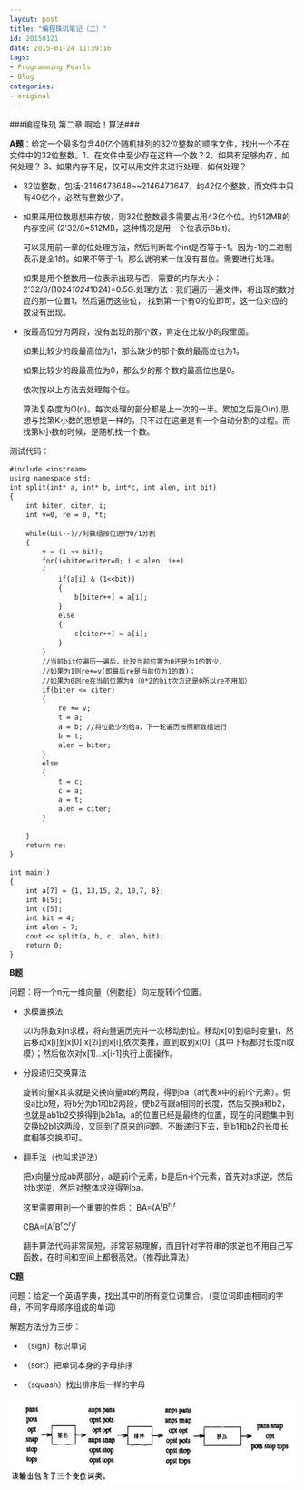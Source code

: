 ```yaml
---
layout: post
title: "编程珠玑笔记（二）"
id: 20150121
date: 2015-01-24 11:39:16
tags: 
- Programming Pearls
- Blog
categories: 
- original
---
```


###编程珠玑 第二章 啊哈！算法###

**A题**：给定一个最多包含40亿个随机排列的32位整数的顺序文件，找出一个不在文件中的32位整数。1、在文件中至少存在这样一个数？2、如果有足够内存，如何处理？ 3、如果内存不足，仅可以用文件来进行处理，如何处理？

<!--more-->

- 32位整数，包括-2146473648~~2146473647，约42亿个整数，而文件中只有40亿个，必然有整数少了。



- 如果采用位数思想来存放，则32位整数最多需要占用43亿个位。约512MB的内存空间  (2'32/8=512MB，这种情况是用一个位表示8bit)。

	可以采用前一章的位处理方法，然后判断每个int是否等于-1。因为-1的二进制表示是全1的。如果不等于-1。那么说明某一位没有置位。需要进行处理。

	如果是用个整数用一位表示出现与否，需要的内存大小：2'32/8/(1024*1024*1024)=0.5G.处理方法：我们遍历一遍文件，将出现的数对应的那一位置1，然后遍历这些位， 找到第一个有0的位即可，这一位对应的数没有出现。

- 按最高位分为两段，没有出现的那个数，肯定在比较小的段里面。

   	如果比较少的段最高位为1，那么缺少的那个数的最高位也为1。

	如果比较少的段最高位为0，那么少的那个数的最高位也是0。

	依次按以上方法去处理每个位。

	算法复杂度为O(n)。每次处理的部分都是上一次的一半。累加之后是O(n).思想与找第K小数的思想是一样的。只不过在这里是有一个自动分割的过程。而找第k小数的时候，是随机找一个数。

测试代码：

	#include <iostream>
	using namespace std;
	int split(int* a, int* b, int*c, int alen, int bit)
	{
	    int biter, citer, i;
	    int v=0, re = 0, *t;
	
	    while(bit--)//对数组按位进行0/1分割
		{
	        v = (1 << bit);
	        for(i=biter=citer=0; i < alen; i++) 
			{
	            if(a[i] & (1<<bit)) 
				{
	                b[biter++] = a[i];
	            } 
				else 
				{
	                c[citer++] = a[i];
	            }
	        }
			//当前bit位遍历一遍后，比较当前位置为0还是为1的数少，
			//如果为1则re+=v(即最后re是当前位为1的数)；
			//如果为0则re在当前位置为0（0*2的bit次方还是0所以re不用加）
	        if(biter <= citer) 
			{
	            re += v;
	            t = a;
	            a = b; //将位数少的给a，下一轮遍历按照新数组进行
	            b = t;
	            alen = biter;
	        }
			else 
			{
	            t = c;
	            c = a;
	            a = t;
	            alen = citer;
	        }
	
	    }
	    return re;
	}
	
	int main()
	{
		int a[7] = {1, 13,15, 2, 10,7, 8};
		int b[5];
		int c[5];
		int bit = 4;
		int alen = 7;
		cout << split(a, b, c, alen, bit);
		return 0;
	}

**B题**

问题：将一个n元一维向量（例数组）向左旋转i个位置。



- 求模置换法

	以i为除数对n求模，将向量遍历完并一次移动到位。移动x[0]到临时变量t，然后移动x[i]到x[0],x[2i]到x[i],依次类推，直到取到x[0]（其中下标都对长度n取模）；然后依次对x[1]...x[i-1]执行上面操作。

- 分段递归交换算法
	
	旋转向量x其实就是交换向量ab的两段，得到ba（a代表x中的前i个元素）。假设a比b短，将b分为b1和b2两段，使b2有跟a相同的长度，然后交换a和b2，也就是ab1b2交换得到b2b1a，a的位置已经是最终的位置，现在的问题集中到交换b2b1这两段，又回到了原来的问题。不断递归下去，到b1和b2的长度长度相等交换即可。

- 翻手法（也叫求逆法）

	把x向量分成ab两部分，a是前i个元素，b是后n-i个元素，首先对a求逆，然后对b求逆，然后对整体求逆得到ba。
	
	这里需要用到一个重要的性质：
	BA=(A<sup>r</sup>B<sup>r</sup>)<sup>r</sup>

	CBA=(A<sup>r</sup>B<sup>r</sup>C<sup>r</sup>)<sup>r</sup> 

	翻手算法代码非常简短，非常容易理解，而且针对字符串的求逆也不用自己写函数，在时间和空间上都很高效。（推荐此算法）

**C题**

问题：给定一个英语字典，找出其中的所有变位词集合。（变位词即由相同的字母，不同字母顺序组成的单词）

解题方法分为三步：

- （sign）标识单词

- （sort）把单词本身的字母排序

- （squash）找出排序后一样的字母

![](/images/c_bian2c.png)